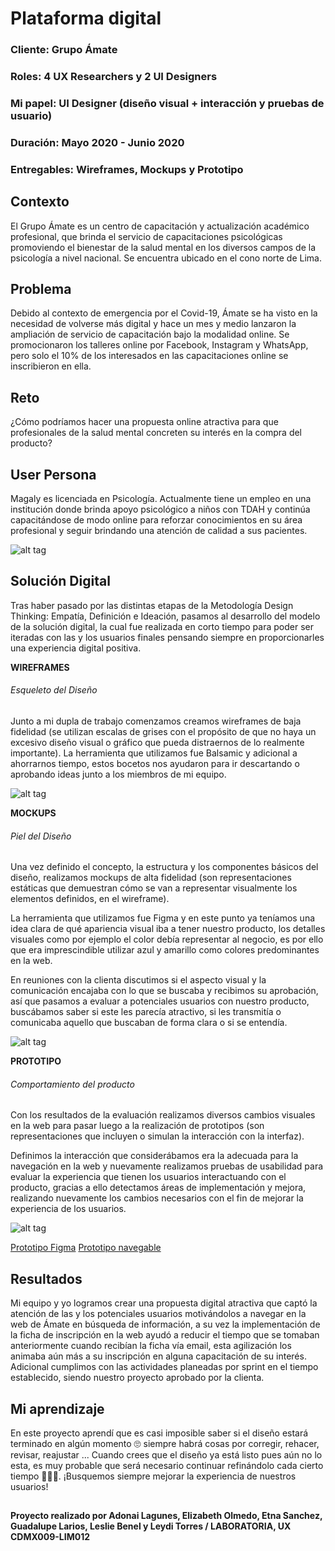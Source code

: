 # Plataforma digital
### Cliente: Grupo Ámate
### Roles: 4 UX Researchers y 2 UI Designers
### Mi papel: UI Designer (diseño visual + interacción y pruebas de usuario)
### Duración: Mayo 2020 - Junio 2020
### Entregables: Wireframes, Mockups y Prototipo

## Contexto
El Grupo Ámate es un centro de capacitación y actualización académico profesional, que brinda el servicio de capacitaciones psicológicas promoviendo el bienestar de la salud mental en los diversos campos de la psicología a nivel nacional.
Se encuentra ubicado en el cono norte de Lima.

## Problema
Debido al contexto de emergencia por el Covid-19, Ámate se ha visto en la necesidad de volverse más digital y hace un mes y medio lanzaron la ampliación de servicio de capacitación bajo la modalidad online. Se promocionaron los talleres online por Facebook, Instagram y WhatsApp, pero solo el 10% de los interesados en las capacitaciones online se inscribieron en ella.

## Reto
¿Cómo podríamos hacer una propuesta online atractiva para que profesionales de la salud mental concreten su interés en la compra del producto?

## User Persona
Magaly es licenciada en Psicología. Actualmente tiene un empleo en una institución donde brinda apoyo psicológico a niños con TDAH y continúa capacitándose de modo online para reforzar conocimientos en su área profesional y seguir brindando una atención de calidad a sus pacientes.

![alt tag](https://github.com/Lemi-Torres/UX_Design_Amate/blob/master/User_Persona.png)

## Solución Digital
Tras haber pasado por las distintas etapas de la Metodología Design Thinking: Empatía, Definición e Ideación, pasamos al desarrollo del modelo de la solución digital, la cual fue realizada en corto tiempo para poder ser iteradas con las y los usuarios finales pensando siempre en proporcionarles una experiencia digital positiva.

**WIREFRAMES**
###### Esqueleto del Diseño

Junto a mi dupla de trabajo comenzamos creamos wireframes de baja fidelidad (se utilizan escalas de grises con el propósito de que no haya un excesivo diseño visual o gráfico que pueda distraernos de lo realmente importante).
La herramienta que utilizamos fue Balsamic y adicional a ahorrarnos tiempo, estos bocetos nos ayudaron para ir descartando o aprobando ideas junto a los miembros de mi equipo.

![alt tag](https://github.com/Lemi-Torres/UX_Design_Amate/blob/master/wireframes.png)

**MOCKUPS**
###### Piel del Diseño

Una vez definido el concepto, la estructura y los componentes básicos del diseño, realizamos mockups de alta fidelidad (son representaciones estáticas que demuestran cómo se van a representar visualmente los elementos definidos, en el wireframe).

La herramienta que utilizamos fue Figma y en este punto ya teníamos una idea clara de qué apariencia visual iba a tener nuestro producto, los detalles visuales como por ejemplo el color debía representar al negocio, es por ello que era imprescindible utilizar azul y amarillo como colores predominantes en la web.

En reuniones con la clienta discutimos si el aspecto visual y la comunicación encajaba con lo que se buscaba y recibimos su aprobación, así que pasamos a evaluar a potenciales usuarios con nuestro producto, buscábamos saber si este les parecía atractivo, si les transmitía o comunicaba aquello que buscaban de forma clara o si se entendía.

![alt tag](https://github.com/Lemi-Torres/UX_Design_Amate/blob/master/mockups.jpg)

**PROTOTIPO**
###### Comportamiento del producto

Con los resultados de la evaluación realizamos diversos cambios visuales en la web para pasar luego a la realización de prototipos (son representaciones que incluyen o simulan la interacción con la interfaz).

Definimos la interacción que considerábamos era la adecuada para la navegación en la web y nuevamente realizamos pruebas de usabilidad para evaluar la experiencia que tienen los usuarios interactuando con el producto, gracias a ello detectamos áreas de implementación y mejora, realizando nuevamente los cambios necesarios con el fin de mejorar la experiencia de los usuarios.

![alt tag](https://github.com/Lemi-Torres/UX_Design_Amate/blob/master/prototipo.jpg)

[Prototipo Figma](https://www.figma.com/file/Sv4aDwLlZH3TsWXuCbXRvL/WebSite-Grupo-%C3%81mate?node-id=911%3A6843)
[Prototipo navegable](https://n9.cl/guqeg)

## Resultados
Mi equipo y yo logramos crear una propuesta digital atractiva que captó la atención de las y los potenciales usuarios motivándolos a navegar en la web de Ámate en búsqueda de información, a su vez la implementación de la ficha de inscripción en la web ayudó a reducir el tiempo que se tomaban anteriormente cuando recibían la ficha vía email, esta agilización los animaba aún más a su inscripción en alguna capacitación de su interés.
Adicional cumplimos con las actividades planeadas por sprint en el tiempo establecido, siendo nuestro proyecto aprobado por la clienta.

## Mi aprendizaje
En este proyecto aprendí que es casi imposible saber si el diseño estará terminado en algún momento 🙄 siempre habrá cosas por corregir, rehacer, revisar, reajustar ...
Cuando crees que el diseño ya está listo pues aún no lo esta, es muy probable que será necesario continuar refinándolo cada cierto tiempo 👩🏽‍💻.
¡Busquemos siempre mejorar la experiencia de nuestros usuarios!

##
**Proyecto realizado por Adonai Lagunes, Elizabeth Olmedo, Etna Sanchez, Guadalupe Larios, Leslie Benel y Leydi Torres / LABORATORIA, UX CDMX009-LIM012**






